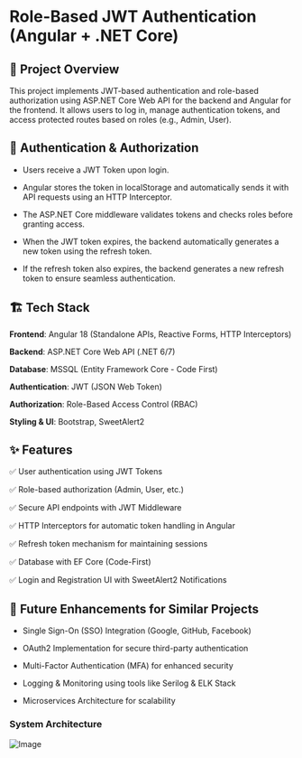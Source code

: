 # Role-Based JWT Authentication (Angular + .NET Core)

## 📌 Project Overview
This project implements JWT-based authentication and role-based authorization using ASP.NET Core Web API for the backend and Angular for the frontend. It allows users to log in, manage authentication tokens, and access protected routes based on roles (e.g., Admin, User).


## 🔐 Authentication & Authorization

* Users receive a JWT Token upon login.

* Angular stores the token in localStorage and automatically sends it with API requests using an HTTP Interceptor.

* The ASP.NET Core middleware validates tokens and checks roles before granting access.

* When the JWT token expires, the backend automatically generates a new token using the refresh token.

* If the refresh token also expires, the backend generates a new refresh token to ensure seamless authentication.


## 🏗 Tech Stack

**Frontend**: Angular 18 (Standalone APIs, Reactive Forms, HTTP Interceptors)

**Backend**: ASP.NET Core Web API (.NET 6/7)

**Database**: MSSQL (Entity Framework Core - Code First)

**Authentication**: JWT (JSON Web Token)

**Authorization**: Role-Based Access Control (RBAC)

**Styling & UI**: Bootstrap, SweetAlert2


## ✨ Features

✅ User authentication using JWT Tokens

✅ Role-based authorization (Admin, User, etc.)

✅ Secure API endpoints with JWT Middleware

✅ HTTP Interceptors for automatic token handling in Angular

✅ Refresh token mechanism for maintaining sessions

✅ Database with EF Core (Code-First)

✅ Login and Registration UI with SweetAlert2 Notifications


## 🎯 Future Enhancements for Similar Projects

* Single Sign-On (SSO) Integration (Google, GitHub, Facebook)

* OAuth2 Implementation for secure third-party authentication

* Multi-Factor Authentication (MFA) for enhanced security

* Logging & Monitoring using tools like Serilog & ELK Stack

* Microservices Architecture for scalability


### System Architecture 
![Image](https://github.com/user-attachments/assets/f4eae86a-fca4-49d9-8927-ac10bba0aeee)


